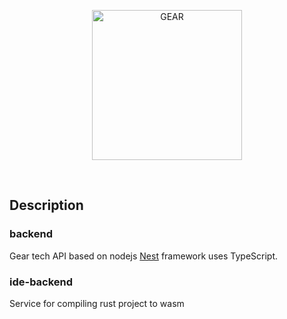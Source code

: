 
<p align="center">
  <a href="https://gear-tech.io">
    <img src="https://gear-tech.io/images/logo-black.svg" width="240" alt="GEAR">
  </a>
</p>

<br/>

## Description

### backend
Gear tech API based on nodejs [Nest](https://github.com/nestjs/nest) framework uses TypeScript.

### ide-backend
Service for compiling rust project to wasm